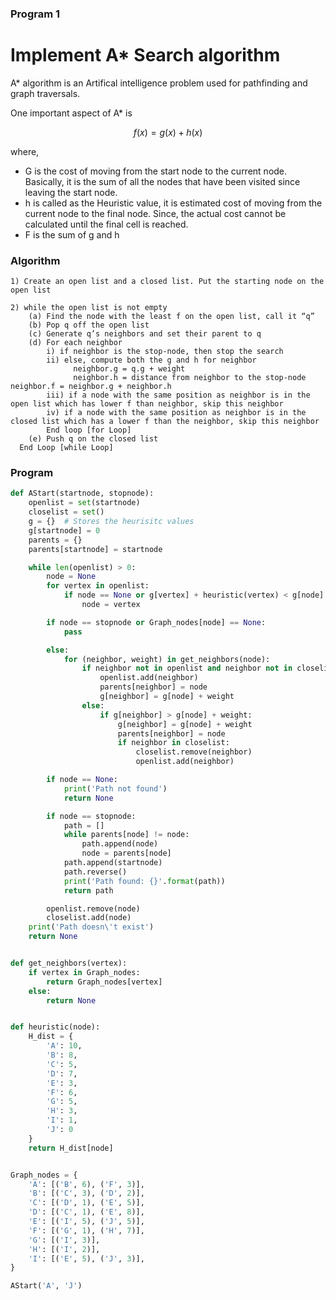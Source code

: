### Program 1 
# Implement A* Search algorithm
A* algorithm is an Artifical intelligence problem used for pathfinding and graph traversals.

One important aspect of A* is 
```math 
f(x) = g(x) + h(x)
```

where,
- G is the cost of moving from the start node to the current node. Basically, it is the sum of
all the nodes that have been visited since leaving the start node.
- h is called as the Heuristic value, it is estimated cost of moving from the current node to
the final node. Since, the actual cost cannot be calculated until the final cell is reached.
- F is the sum of g and h

### Algorithm
```
1) Create an open list and a closed list. Put the starting node on the open list

2) while the open list is not empty
    (a) Find the node with the least f on the open list, call it “q”
    (b) Pop q off the open list
    (c) Generate q’s neighbors and set their parent to q
    (d) For each neighbor
        i) if neighbor is the stop-node, then stop the search
        ii) else, compute both the g and h for neighbor
              neighbor.g = q.g + weight
              neighbor.h = distance from neighbor to the stop-node neighbor.f = neighbor.g + neighbor.h
        iii) if a node with the same position as neighbor is in the open list which has lower f than neighbor, skip this neighbor
        iv) if a node with the same position as neighbor is in the closed list which has a lower f than the neighbor, skip this neighbor 
        End loop [for Loop]
    (e) Push q on the closed list
  End Loop [while Loop]
```
### Program
```python
def AStart(startnode, stopnode):
    openlist = set(startnode)
    closelist = set()
    g = {}  # Stores the heurisitc values
    g[startnode] = 0
    parents = {}
    parents[startnode] = startnode

    while len(openlist) > 0:
        node = None
        for vertex in openlist:
            if node == None or g[vertex] + heuristic(vertex) < g[node] < heuristic(node):
                node = vertex

        if node == stopnode or Graph_nodes[node] == None:
            pass

        else:
            for (neighbor, weight) in get_neighbors(node):
                if neighbor not in openlist and neighbor not in closelist:
                    openlist.add(neighbor)
                    parents[neighbor] = node
                    g[neighbor] = g[node] + weight
                else:
                    if g[neighbor] > g[node] + weight:
                        g[neighbor] = g[node] + weight
                        parents[neighbor] = node
                        if neighbor in closelist:
                            closelist.remove(neighbor)
                            openlist.add(neighbor)

        if node == None:
            print('Path not found')
            return None

        if node == stopnode:
            path = []
            while parents[node] != node:
                path.append(node)
                node = parents[node]
            path.append(startnode)
            path.reverse()
            print('Path found: {}'.format(path))
            return path

        openlist.remove(node)
        closelist.add(node)
    print('Path doesn\'t exist')
    return None


def get_neighbors(vertex):
    if vertex in Graph_nodes:
        return Graph_nodes[vertex]
    else:
        return None


def heuristic(node):
    H_dist = {
        'A': 10,
        'B': 8,
        'C': 5,
        'D': 7,
        'E': 3,
        'F': 6,
        'G': 5,
        'H': 3,
        'I': 1,
        'J': 0
    }
    return H_dist[node]


Graph_nodes = {
    'A': [('B', 6), ('F', 3)],
    'B': [('C', 3), ('D', 2)],
    'C': [('D', 1), ('E', 5)],
    'D': [('C', 1), ('E', 8)],
    'E': [('I', 5), ('J', 5)],
    'F': [('G', 1), ('H', 7)],
    'G': [('I', 3)],
    'H': [('I', 2)],
    'I': [('E', 5), ('J', 3)],
}

AStart('A', 'J')
```
